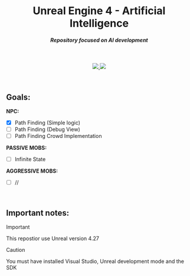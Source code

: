 <h1 align="center"> Unreal Engine 4 - Artificial Intelligence </h1>

<h5 align="center">
  Repository focused on AI development
</h5>

<br/>
<p align="center">
 <a href="https://skillicons.dev">
   <img src="https://skillicons.dev/icons?i=unreal"/>
   <img src="https://skillicons.dev/icons?i=cpp"/>
  </a>
</p>

<br/>
<h2 align="left"> Goals:  </h2>
<p align="left">

**NPC:**
- [x] Path Finding (Simple logic)
- [ ] Path Finding (Debug View)
- [ ] Path Finding Crowd Implementation

**PASSIVE MOBS:**
- [ ] Infinite State

**AGGRESSIVE MOBS:**
- [ ] //

</p>

<br/>
<h2 align="left"> Important notes:  </h2>

> [!IMPORTANT]
> This repostior use Unreal version 4.27

> [!CAUTION]
> You must have installed Visual Studio, Unreal development mode and the SDK
